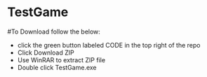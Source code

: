 # TestGame

#To Download follow the below:

<ul>
<li>click the green button labeled CODE in the top right of the repo</li>
<li>Click Download ZIP</li>
<li>Use WinRAR to extract ZIP file</li>
<li>Double click TestGame.exe</li>
</ul>
